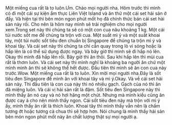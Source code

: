 Một miếng cua rất là to luôn.Ưm. Chào mọi người nha. Hôm trước thì mình có đi một cái sự kiện ẩm thực Liên Việt Island và ăn thử một cái set hải sản ở đấy. Và hiện tại thì bên món ngon phút mốt họ đã chính thức bán cái set hải sản này rồi. Cho nên là hôm nay mình sẽ trải nghiệm cho mọi người xem.Trong set này thì chúng ta sẽ có một con cua nâu khoảng 1 kg. Một cái túi nước sốt me để chúng ta trộn với cua. Một suất mì ý và một suất khoai tây, một túi nước sốt tiêu đen chuẩn bị Singapore để chúng ta trộn mì ý và khoai tây. Và cái set này thì chúng ta chỉ cần quay trong lò vi sóng hoặc là hấp lên là có thể sử dụng được ngay. Và bây giờ thì mình sẽ đi hấp nó lên. Okay thì mình đã hấp lên rồi. Bây giờ thì ăn thôi. Sau khi hấp lên thì mùi cua rất là thơm luôn. Và cái set này thì mình nghĩ là khoảng ba người ăn chứ một mình mình ăn thì sẽ không thể hết được. Đầu tiên thì mình sẽ ăn con cua này trước.Wow. Một miếng cua rất là to luôn. Xin mời mọi người nha.Đây là sốt tiêu đen Singapore để mình ăn với khoai tây và mì ý.Okay. Và về cái set hải sản này. Thì đầu tiên là con cua này thì nó nhiều gạch. Gạch của nó thì ăn đã miệng luôn. Và cái vị hải sản rất là đậm. Sốt tiêu đen Singapore này thì mình thấy ăn nó cay và nó hơi hăng một chút. Nhưng mà mình kiểu cũng ăn được cay á cho nên mình thấy ngon. Cái sốt tiêu đen này mà trộn với mì ý ấy, mình thấy ăn rất là thích luôn. Khoai tây thì mình thấy vẫn nên là chấm tương ớt hoặc tương cà chua thì sẽ hợp hơn. Nói chung là mình thấy hải sản bên món ngon phút mốt này ăn chất lượng thật sự mọi người ạ.